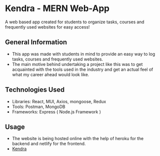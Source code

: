 
# Kendra - MERN Web-App
A web based app created for students to organize tasks, courses and frequently used websites for easy access!
## General Information
- This app was made with students in mind to provide an easy way to log tasks, courses and frequently used websites.
- The main motive behind undertaking a project like this was to get acquainted with the tools used in the industry and get an actual feel of what my career ahead would look like.
## Technologies Used
- Libraries: React, MUI, Axios, mongoose, Redux
- Tools: Postman, MongoDB
- Frameworks: Express ( Node.js Framework )
## Usage
- The website is being hosted online with the help of heroku for the backend and netlify for the frontend.
- [Kendra](https://kendraapi.netlify.app)
